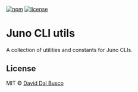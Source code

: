 [![npm][npm-badge]][npm-badge-url]
[![license][npm-license]][npm-license-url]

[npm-badge]: https://img.shields.io/npm/v/@junobuild/cli-utils
[npm-badge-url]: https://www.npmjs.com/package/@junobuild/cli-utils
[npm-license]: https://img.shields.io/npm/l/@junobuild/cli-utils
[npm-license-url]: https://github.com/junobuild/juno-js/blob/main/LICENSE

# Juno CLI utils

A collection of utilities and constants for Juno CLIs.

## License

MIT © [David Dal Busco](mailto:david.dalbusco@outlook.com)

[juno]: https://juno.build
